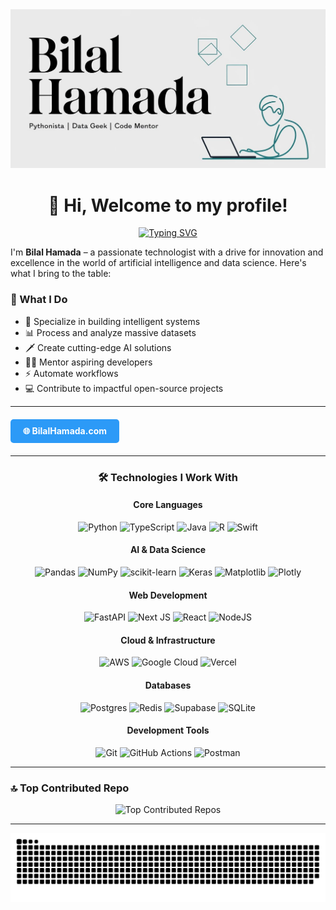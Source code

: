<picture>
  <source srcset="dark_banner.jpeg" media="(prefers-color-scheme: dark)">
  <source srcset="light_banner.jpeg" media="(prefers-color-scheme: light)">
  <img src="light_banner.jpeg" alt="Bilal Hamada's Banner">
</picture>


<div align="center">
  
# 👋 Hi, Welcome to my profile!

[![Typing SVG](https://readme-typing-svg.herokuapp.com?font=Fira+Code&pause=400&color=2C9AF7&center=true&vCenter=true&random=false&width=300&lines=Data+Enthusiast;Code+Mentor;AI+Engineer;Open+Source+Contributor;Pythonista)](https://git.io/typing-svg)

</div>

I'm **Bilal Hamada** – a passionate technologist with a drive for innovation and excellence in the world of artificial intelligence and data science. Here's what I bring to the table:

### 🚀 What I Do

- 🤖 Specialize in building intelligent systems
- 📊 Process and analyze massive datasets
- 🗡️ Create cutting-edge AI solutions
- 👨‍🏫 Mentor aspiring developers
- ⚡ Automate workflows
- 💻 Contribute to impactful open-source projects
---
<div style="margin: 20px 0;">
  <a href="https://BilalHamada.com" target="_blank" style="display: inline-block; background-color: #2C9AF7; color: #ffffff; padding: 10px 20px; text-decoration: none; font-weight: bold; border-radius: 5px;">
    🌐 BilalHamada.com
  </a>
</div>

---

<div align="center">

### 🛠️ Technologies I Work With

#### Core Languages
![Python](https://img.shields.io/badge/python-3670A0?style=for-the-badge&logo=python&logoColor=ffdd54)
![TypeScript](https://img.shields.io/badge/typescript-%23007ACC.svg?style=for-the-badge&logo=typescript&logoColor=white)
![Java](https://img.shields.io/badge/java-%23ED8B00.svg?style=for-the-badge&logo=java&logoColor=white)
![R](https://img.shields.io/badge/r-%2321756C.svg?style=for-the-badge&logo=r&logoColor=white)
![Swift](https://img.shields.io/badge/swift-F54A2A?style=for-the-badge&logo=swift&logoColor=white)

#### AI & Data Science
![Pandas](https://img.shields.io/badge/pandas-%23150458.svg?style=for-the-badge&logo=pandas&logoColor=white)
![NumPy](https://img.shields.io/badge/numpy-%23013243.svg?style=for-the-badge&logo=numpy&logoColor=white)
![scikit-learn](https://img.shields.io/badge/scikit--learn-%23F7931E.svg?style=for-the-badge&logo=scikit-learn&logoColor=white)
![Keras](https://img.shields.io/badge/Keras-%23D00000.svg?style=for-the-badge&logo=Keras&logoColor=white)
![Matplotlib](https://img.shields.io/badge/Matplotlib-%23326A00.svg?style=for-the-badge&logo=Matplotlib&logoColor=white)
![Plotly](https://img.shields.io/badge/Plotly-%23FF6633.svg?style=for-the-badge&logo=plotly&logoColor=white)


#### Web Development
![FastAPI](https://img.shields.io/badge/FastAPI-005571?style=for-the-badge&logo=fastapi)
![Next JS](https://img.shields.io/badge/Next-black?style=for-the-badge&logo=next.js&logoColor=white)
![React](https://img.shields.io/badge/react-%2320232a.svg?style=for-the-badge&logo=react&logoColor=%2361DAFB)
![NodeJS](https://img.shields.io/badge/node.js-6DA55F?style=for-the-badge&logo=node.js&logoColor=white)

#### Cloud & Infrastructure
![AWS](https://img.shields.io/badge/AWS-%23FF9900.svg?style=for-the-badge&logo=amazon-aws&logoColor=white)
![Google Cloud](https://img.shields.io/badge/GoogleCloud-%234285F4.svg?style=for-the-badge&logo=google-cloud&logoColor=white)
![Vercel](https://img.shields.io/badge/vercel-%23000000.svg?style=for-the-badge&logo=vercel&logoColor=white)

#### Databases
![Postgres](https://img.shields.io/badge/postgres-%23316192.svg?style=for-the-badge&logo=postgresql&logoColor=white)
![Redis](https://img.shields.io/badge/redis-%23DD0031.svg?style=for-the-badge&logo=redis&logoColor=white)
![Supabase](https://img.shields.io/badge/Supabase-3ECF8E?style=for-the-badge&logo=supabase&logoColor=white)
![SQLite](https://img.shields.io/badge/sqlite-%2307405e.svg?style=for-the-badge&logo=sqlite&logoColor=white)

#### Development Tools
![Git](https://img.shields.io/badge/git-%23F05033.svg?style=for-the-badge&logo=git&logoColor=white)
![GitHub Actions](https://img.shields.io/badge/github%20actions-%232671E5.svg?style=for-the-badge&logo=githubactions&logoColor=white)
![Postman](https://img.shields.io/badge/Postman-FF6C37?style=for-the-badge&logo=postman&logoColor=white)

</div>

---
### 🔝 Top Contributed Repo
<div align="center">
  <picture>
    <source srcset="https://github-contributor-stats.vercel.app/api?username=bilalkamal&limit=5&theme=dark&combine_all_yearly_contributions=true" media="(prefers-color-scheme: dark)">
    <img src="https://github-contributor-stats.vercel.app/api?username=bilalkamal&limit=5&theme=light&combine_all_yearly_contributions=true" alt="Top Contributed Repos">
  </picture>
</div>

---
<div align="center">
<picture> 
  <source media="(prefers-color-scheme: dark)" srcset="https://raw.githubusercontent.com/bilalkamal/bilalkamal/output/github-snake-dark.svg" />
  <source media="(prefers-color-scheme: light)" srcset="https://raw.githubusercontent.com/bilalkamal/bilalkamal/output/github-snake.svg" />
  <img alt="github-snake" src="https://raw.githubusercontent.com/bilalkamal/bilalkamal/output/github-snake.svg" />
</picture>
</div>
